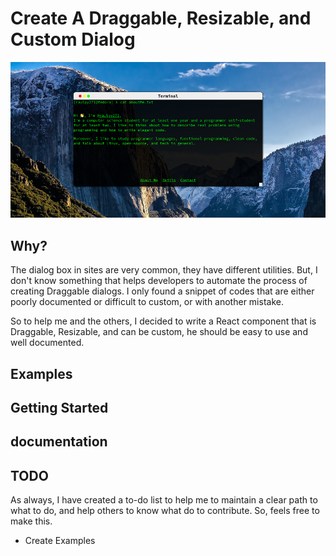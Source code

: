 # Create A Draggable, Resizable, and Custom Dialog

![Terminal in browser](/public/socialImage.png)

## Why?

The dialog box in sites are very common, they have different utilities. But, I don't know something that helps developers to automate the process of creating Draggable dialogs. I only found a snippet of codes that are either poorly documented or difficult to custom, or with another mistake. 

So to help me and the others, I decided to write a React component that is Draggable, Resizable, and can be custom, he should be easy to use and well documented.

## Examples

## Getting Started

## documentation

## TODO 

As always, I have created a to-do list to help me to maintain a clear path to what to do, and help others to know what do to contribute. So, feels free to make this.

 - Create Examples

